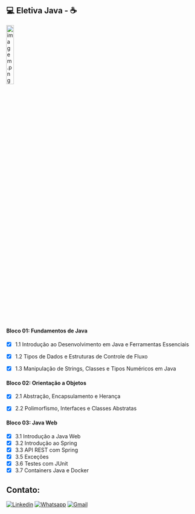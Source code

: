 ## 💻️ Eletiva Java - ☕

<img src="https://media2.giphy.com/media/e6w3i2arfjIoI8hWy0/giphy.gif?cid=ecf05e47zwr41l2zle2hgii85qd0ott15xy1ue058qpqlopt&rid=giphy.gif&ct=g" alt="imagem.png" style="width: 20%;"> <br>

#### Bloco 01: Fundamentos de Java

 - [x] 1.1  Introdução ao Desenvolvimento em Java e Ferramentas Essenciais
 - [x] 1.2  Tipos de Dados e Estruturas de Controle de Fluxo
 - [x] 1.3  Manipulação de Strings, Classes e Tipos Numéricos em Java


#### Bloco 02: Orientação a Objetos

 - [x] 2.1  Abstração, Encapsulamento e Herança
 - [x] 2.2  Polimorfismo, Interfaces e Classes Abstratas
 

#### Bloco 03: Java Web

 - [x] 3.1  Introdução a Java Web
 - [x] 3.2  Introdução ao Spring
 - [x] 3.3  API REST com Spring
 - [x] 3.5  Exceções
 - [x] 3.6  Testes com JUnit
 - [x] 3.7  Containers Java e Docker
 
## Contato:

[![Linkedin](https://img.shields.io/badge/LinkedIn-0077B5?style=for-the-badge&logo=linkedin&logoColor=white)](https://www.linkedin.com/in/varela-thierry/)
[![Whatsapp](https://img.shields.io/badge/WhatsApp-25D366?style=for-the-badge&logo=whatsapp&logoColor=white)](https://wa.me/41999240022)
[![Gmail](https://img.shields.io/badge/Gmail-D14836?style=for-the-badge&logo=gmail&logoColor=white)](mailto:varelathierry@gmail.com)
